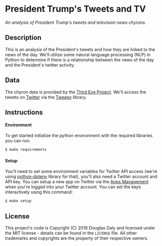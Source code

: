 # President Trump's Tweets and TV

*An analysis of President Trump's tweets and television news chyrons.*


## Description

This is an analysis of the President's tweets and how they are linked to the news of the day.  We'll utilize some natural language processing (NLP) in Python to determine if there is a  relationship between the news of the day and the President's twitter activity.

## Data

The chyron data is provided by the [Third Eye Project](https://archive.org/details/third-eye).  We'll access the tweets on [Twitter](https://www.twitter.com/) via the [Tweepy](https://www.tweepy.org/) library.


## Instructions

#### Environment

To get started initialize the python environment with the required libraries you can run:

```bash
$ make requirements
```

#### Setup

You'll need to set some environment variables for Twitter API access (we're using [python-dotenv](https://github.com/theskumar/python-dotenv) library for that), you'll also need a Twitter account and API key.  You can setup a new app on Twitter via the [Apps Management](https://apps.twitter.com/) when you're logged into your Twitter account.  You can set the keys interactively using this command:

```bash
$ make setup
```


## License

This project's code is Copyright (C) 2018 Douglas Daly and licensed under the MIT license - details can be found in the `LICENSE` file.  All other trademarks and copyrights are the property of their respective owners.

